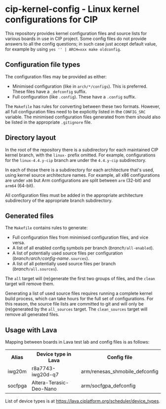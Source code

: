 # cip-kernel-config - Linux kernel configurations for CIP

This repository provides kernel configuration files and source lists
for various boards in use in CIP project. Some config files do not
provide answers to all the config questions; in such case just accept
default value, for example by using `yes '' | ARCH=xxx make
oldconfig`.

## Configuration file types

The configuration files may be provided as either:

* Minimised configuration (like in `arch/*/configs`).  This is
  preferred.  These files have a `_defconfig` suffix.
* Full configuration (like `.config`).  These have a `.config` suffix.

The `Makefile` has rules for converting between these two formats.
However, all full configuration files need to be explicitly listed
in the `CONFIG_SRC` variable.  The minimised configuration files
generated from them should also be listed in the appropriate
`.gitignore` file.

## Directory layout

In the root of the repository there is a subdirectory for each
maintained CIP kernel branch, with the `linux-` prefix omitted.  For
example, configurations for the `linux-4.4.y-cip` branch are under the
`4.4.y-cip` subdirectory.

In each of those there is a subdirectory for each architecture that's
used, using kernel source architecture names.  For example, all x86
configurations are under `x86` but Arm configurations are split
between `arm` (32-bit) and `arm64` (64-bit).

All configuration files must be added in the appropriate architecture
subdirectory of the appropriate branch subdirectory.

## Generated files

The `Makefile` contains rules to generate:

* Full configuration files from minimised configuration files, and
  vice versa.
* A list of all enabled config symbols per branch
  (*branch*`/all-enabled`).
* A list of potentially used source files per configuration
  (*branch*`/`*arch*`/`*config-name*`.sources`).
* A list of all potentially used source files per branch
  (*branch*`/all.sources`).

The `all` target will (re)generate the first two groups of files,
and the `clean` target will remove them.

Generating a list of used source files requires running a complete
kernel build process, which can take hours for the full set of
configurations.  For this reason, the source file lists are committed
to git and will only be (re)generated by the `all_sources` target.
The `clean_sources` target will remove all generated files.

## Usage with Lava

Mapping between boards in Lava test lab and config files is as follows:

<table>
<tr><th>Alias   <th>Device type in Lava     <th>Config file
<tr><td>iwg20m  <td>r8a7743-iwg20d-q7       <td>arm/renesas_shmobile_defconfig
<tr><td>socfpga <td>Altera-Terasic-Deo-Nano <td>arm/socfgpa_defconfig
</table>

List of device types is at <https://lava.ciplatform.org/scheduler/device_types>.
